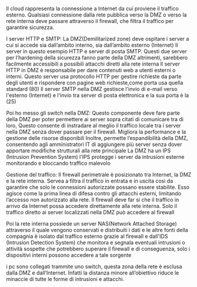 Il cloud rappresenta la connessione a Internet da cui proviene il traffico esterno. Qualsiasi connessione dalla rete pubblica verso la DMZ o verso la rete interna deve passare attraverso il firewall, 
che filtra il traffico per garantire sicurezza.

I server HTTP e SMTP: La DMZ(Demilitarized zone) deve ospitare i server a cui si accede sia dall’ambito interno, sia dall’ambito esterno (Internet)
Il server in questo esempio HTTP e server di posta SMTP. Questi due server per l’hardening della sicurezza fanno parte della DMZ 
altrimenti, sarebbero facilmente accessibili a possibili attacchi diretti alla rete interna
Il server HTT͏P in DMZ è re͏sponsabile per dare con͏tenuti web ͏a utenti esterni o interni. ͏Questo server us͏a proto͏collo HTT͏P per gestire richieste da part͏e degli utenti e rispondere con pagine ͏web richieste,come porta usa quella standard (80)
Il server SMTP nella DMZ gestisce l'invio di e-mail verso l'esterno (Internet) e l'invio tra server di posta elettronica e la sua porta è la (25)

Poi ho messo gli switch nella DMZ: Questo componente deve fare parte della DMZ per poter permettere ai server sopra citati di comunicare tra di loro,
Questo consente di instradare al meglio il traffico locale tra i server nella DMZ senza dover passare per il firewall. Migliora la performance e la gestione delle risorse disponibili
Inoltre, permette l’espandibilità della DMZ, consentendo agli amministratori IT di aggiungere più server senza dover apportare modifiche strutturali alla rete principale
La DMZ ha un IPS (Intrusion Prevention System) l'IPS protegge i server da intrusioni esterne monitorando e bloccando traffico malevolo

Gestione del traffico: Il firewall perimetrale è posizionato tra Internet, la DMZ e la rete interna. Servea a filtra il traffico in entrata e in uscita cosi da garantire che solo le connessioni autorizzate possano essere stabilite.
Esso agisce come la prima linea di difesa contro gli attacchi esterni, limitando l’accesso non autorizzato alla rete.
Il firewall deve far si che il traffico in arrivo da Internet possa accedere direttamente alla rete interna. 
Solo il traffico diretto ai server localizzati nella DMZ può accedere al firewall 

Poi la rete interna possiede un server NAS(Network Attached Storage) attraverso il quale vengono conservati e distribuiti i dati e le altre fonti della compagnia
è isolato dal traffico esterno grazie al firewall e dall'IDS (Intrusion Detection System) che monitora e segnala eventuali intrusioni o attività sospette che potrebbero superare il firewall
e di conseguenza, solo i dispositivi interni possono accedere a tale sorgente

i pc sono collegati trammite uno switch, questa zona della rete è esclusa dalla DMZ e dall’Internet. Infatti la distanza minore all’obiettivo riduce le minaccie di tutte le forme di intrusioni e attacchi.

